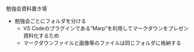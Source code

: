 勉強会資料置き場

- 勉強会ごとにフォルダを分ける
  - VS Codeのプラグインである”Marp”を利用してマークダウンをプレゼン資料化するため
  - マークダウンファイルと画像等のファイルは同じフォルダに格納する
 

